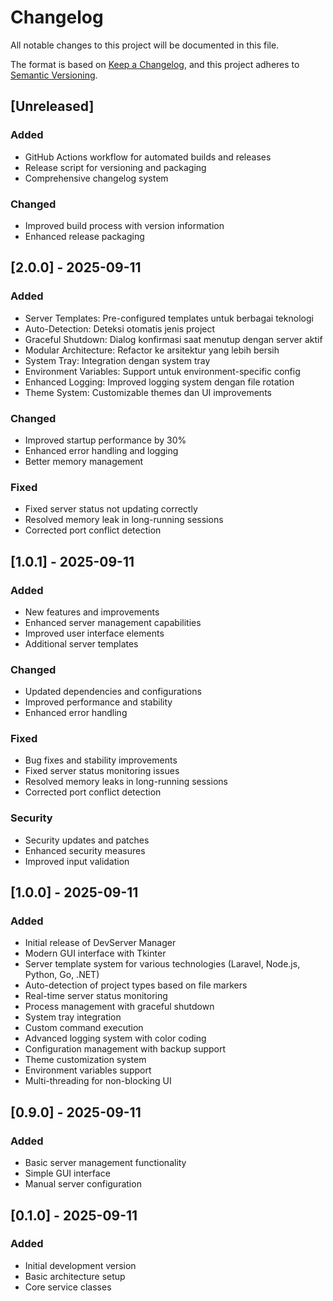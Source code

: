 # Changelog

All notable changes to this project will be documented in this file.

The format is based on [Keep a Changelog](https://keepachangelog.com/en/1.0.0/),
and this project adheres to [Semantic Versioning](https://semver.org/spec/v2.0.0.html).

## [Unreleased]

### Added
- GitHub Actions workflow for automated builds and releases
- Release script for versioning and packaging
- Comprehensive changelog system

### Changed
- Improved build process with version information
- Enhanced release packaging

## [2.0.0] - 2025-09-11

### Added
- Server Templates: Pre-configured templates untuk berbagai teknologi
- Auto-Detection: Deteksi otomatis jenis project
- Graceful Shutdown: Dialog konfirmasi saat menutup dengan server aktif
- Modular Architecture: Refactor ke arsitektur yang lebih bersih
- System Tray: Integration dengan system tray
- Environment Variables: Support untuk environment-specific config
- Enhanced Logging: Improved logging system dengan file rotation
- Theme System: Customizable themes dan UI improvements

### Changed
- Improved startup performance by 30%
- Enhanced error handling and logging
- Better memory management

### Fixed
- Fixed server status not updating correctly
- Resolved memory leak in long-running sessions
- Corrected port conflict detection

## [1.0.1] - 2025-09-11

### Added
- New features and improvements
- Enhanced server management capabilities
- Improved user interface elements
- Additional server templates

### Changed
- Updated dependencies and configurations
- Improved performance and stability
- Enhanced error handling

### Fixed
- Bug fixes and stability improvements
- Fixed server status monitoring issues
- Resolved memory leaks in long-running sessions
- Corrected port conflict detection

### Security
- Security updates and patches
- Enhanced security measures
- Improved input validation

## [1.0.0] - 2025-09-11

### Added
- Initial release of DevServer Manager
- Modern GUI interface with Tkinter
- Server template system for various technologies (Laravel, Node.js, Python, Go, .NET)
- Auto-detection of project types based on file markers
- Real-time server status monitoring
- Process management with graceful shutdown
- System tray integration
- Custom command execution
- Advanced logging system with color coding
- Configuration management with backup support
- Theme customization system
- Environment variables support
- Multi-threading for non-blocking UI

## [0.9.0] - 2025-09-11

### Added
- Basic server management functionality
- Simple GUI interface
- Manual server configuration

## [0.1.0] - 2025-09-11

### Added
- Initial development version
- Basic architecture setup
- Core service classes